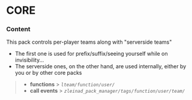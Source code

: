 # CORE

### Content

This pack controls per-player teams along with "serverside teams"
- The first one is used for prefix/suffix/seeing yourself while on invisibility...
- The serverside ones, on the other hand, are used internally, either by you or by other core packs

> - **functions**   > _`lteam/function/user/`_
> - **call events** > _`zleinad_pack_manager/tags/function/user/team/`_

